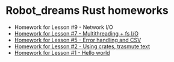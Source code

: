 # Robot_dreams Rust homeworks
- Homework for Lesson #9 - Network I/O
- [Homework for Lesson #7 - Multithreading + fs I/O](https://github.com/NamesMark/rd-rust/tree/hw-07/hw-07#homework-for-lesson-7---multithreading--io)
- [Homework for Lesson #5 - Error handling and CSV](https://github.com/NamesMark/rd-rust/blob/hw-05/hw-05/src/main.rs)
- [Homework for Lesson #2 - Using crates, trasmute text](https://github.com/NamesMark/rd-rust/blob/hw-02/hw-02/src/main.rs)
- [Homework for Lesson #1 - Hello world](https://github.com/NamesMark/rd-rust/blob/hw-01/hw-01/src/main.rs)